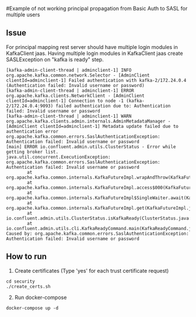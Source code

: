 #Example of not working principal propagation from Basic Auth to SASL for multiple users

## Issue

For principal mapping rest server should have multiple login modules in KafkaClient jaas.
Having multiple login modules in KafkaClient jaas create SASLException on "kafka is ready" step.

```
[kafka-admin-client-thread | adminclient-1] INFO org.apache.kafka.common.network.Selector - [AdminClient clientId=adminclient-1] Failed authentication with kafka-2/172.24.0.4 (Authentication failed: Invalid username or password)
[kafka-admin-client-thread | adminclient-1] ERROR org.apache.kafka.clients.NetworkClient - [AdminClient clientId=adminclient-1] Connection to node -1 (kafka-2/172.24.0.4:9093) failed authentication due to: Authentication failed: Invalid username or password
[kafka-admin-client-thread | adminclient-1] WARN org.apache.kafka.clients.admin.internals.AdminMetadataManager - [AdminClient clientId=adminclient-1] Metadata update failed due to authentication error
org.apache.kafka.common.errors.SaslAuthenticationException: Authentication failed: Invalid username or password
[main] ERROR io.confluent.admin.utils.ClusterStatus - Error while getting broker list.
java.util.concurrent.ExecutionException: org.apache.kafka.common.errors.SaslAuthenticationException: Authentication failed: Invalid username or password
        at org.apache.kafka.common.internals.KafkaFutureImpl.wrapAndThrow(KafkaFutureImpl.java:45)
        at org.apache.kafka.common.internals.KafkaFutureImpl.access$000(KafkaFutureImpl.java:32)
        at org.apache.kafka.common.internals.KafkaFutureImpl$SingleWaiter.await(KafkaFutureImpl.java:89)
        at org.apache.kafka.common.internals.KafkaFutureImpl.get(KafkaFutureImpl.java:260)
        at io.confluent.admin.utils.ClusterStatus.isKafkaReady(ClusterStatus.java:149)
        at io.confluent.admin.utils.cli.KafkaReadyCommand.main(KafkaReadyCommand.java:150)
Caused by: org.apache.kafka.common.errors.SaslAuthenticationException: Authentication failed: Invalid username or password
```
## How to run
1. Create certificates (Type 'yes' for each trust certificate request)
```
cd security
./create_certs.sh
```
2. Run docker-compose
```
docker-compose up -d
```